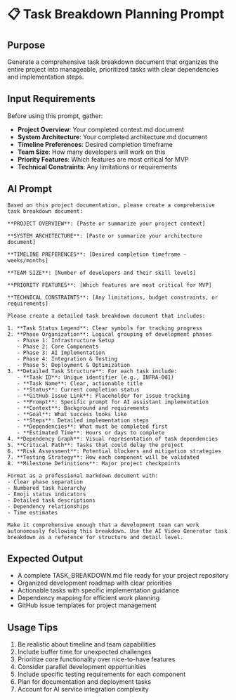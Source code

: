 # 📋 Task Breakdown Planning Prompt

## Purpose

Generate a comprehensive task breakdown document that organizes the entire project into manageable, prioritized tasks with clear dependencies and implementation steps.

## Input Requirements

Before using this prompt, gather:

- **Project Overview**: Your completed context.md document
- **System Architecture**: Your completed architecture.md document
- **Timeline Preferences**: Desired completion timeframe
- **Team Size**: How many developers will work on this
- **Priority Features**: Which features are most critical for MVP
- **Technical Constraints**: Any limitations or requirements

## AI Prompt

```
Based on this project documentation, please create a comprehensive task breakdown document:

**PROJECT OVERVIEW**: [Paste or summarize your project context]

**SYSTEM ARCHITECTURE**: [Paste or summarize your architecture document]

**TIMELINE PREFERENCES**: [Desired completion timeframe - weeks/months]

**TEAM SIZE**: [Number of developers and their skill levels]

**PRIORITY FEATURES**: [Which features are most critical for MVP]

**TECHNICAL CONSTRAINTS**: [Any limitations, budget constraints, or requirements]

Please create a detailed task breakdown document that includes:

1. **Task Status Legend**: Clear symbols for tracking progress
2. **Phase Organization**: Logical grouping of development phases
   - Phase 1: Infrastructure Setup
   - Phase 2: Core Components
   - Phase 3: AI Implementation
   - Phase 4: Integration & Testing
   - Phase 5: Deployment & Optimization
3. **Detailed Task Structure**: For each task include:
   - **Task ID**: Unique identifier (e.g., INFRA-001)
   - **Task Name**: Clear, actionable title
   - **Status**: Current completion status
   - **GitHub Issue Link**: Placeholder for issue tracking
   - **Prompt**: Specific prompt for AI assistant implementation
   - **Context**: Background and requirements
   - **Goal**: What success looks like
   - **Steps**: Detailed implementation steps
   - **Dependencies**: What must be completed first
   - **Estimated Time**: Hours or days to complete
4. **Dependency Graph**: Visual representation of task dependencies
5. **Critical Path**: Tasks that could delay the project
6. **Risk Assessment**: Potential blockers and mitigation strategies
7. **Testing Strategy**: How each component will be validated
8. **Milestone Definitions**: Major project checkpoints

Format as a professional markdown document with:
- Clear phase separation
- Numbered task hierarchy
- Emoji status indicators
- Detailed task descriptions
- Dependency relationships
- Time estimates

Make it comprehensive enough that a development team can work autonomously following this breakdown. Use the AI Video Generator task breakdown as a reference for structure and detail level.
```

## Expected Output

- A complete TASK_BREAKDOWN.md file ready for your project repository
- Organized development roadmap with clear priorities
- Actionable tasks with specific implementation guidance
- Dependency mapping for efficient work planning
- GitHub issue templates for project management

## Usage Tips

1. Be realistic about timeline and team capabilities
2. Include buffer time for unexpected challenges
3. Prioritize core functionality over nice-to-have features
4. Consider parallel development opportunities
5. Include specific testing requirements for each component
6. Plan for documentation and deployment tasks
7. Account for AI service integration complexity

